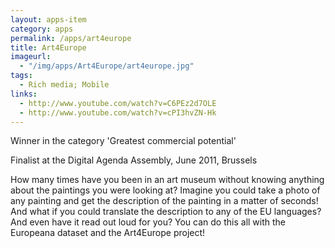 ```yaml
---
layout: apps-item
category: apps
permalink: /apps/art4europe
title: Art4Europe
imageurl:
  - "/img/apps/Art4Europe/art4europe.jpg"
tags:
  - Rich media; Mobile
links:
  - http://www.youtube.com/watch?v=C6PEz2d7OLE
  - http://www.youtube.com/watch?v=cPI3hvZN-Hk
---
```


Winner in the category 'Greatest commercial potential'

Finalist at the Digital Agenda Assembly, June 2011, Brussels

How many times have you been in an art museum without knowing anything about the paintings you were looking at? Imagine you could take a photo of any painting and get the description of the painting in a matter of seconds! And what if you could translate the description to any of the EU languages? And even have it read out loud for you? You can do this all with the Europeana dataset and the Art4Europe project!
